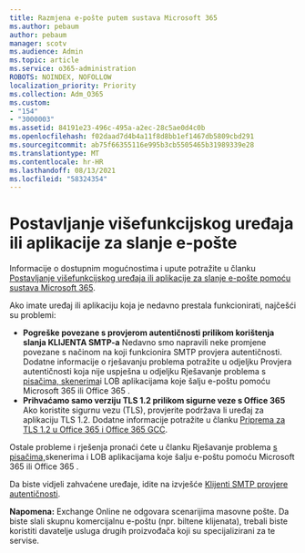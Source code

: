 ```yaml
---
title: Razmjena e-pošte putem sustava Microsoft 365
ms.author: pebaum
author: pebaum
manager: scotv
ms.audience: Admin
ms.topic: article
ms.service: o365-administration
ROBOTS: NOINDEX, NOFOLLOW
localization_priority: Priority
ms.collection: Adm_O365
ms.custom:
- "154"
- "3000003"
ms.assetid: 84191e23-496c-495a-a2ec-28c5ae0d4c0b
ms.openlocfilehash: f02daad7d4b4a11f8d8bb1ef1467db5809cbd291
ms.sourcegitcommit: ab75f66355116e995b3cb5505465b31989339e28
ms.translationtype: MT
ms.contentlocale: hr-HR
ms.lasthandoff: 08/13/2021
ms.locfileid: "58324354"
---
```

# <a name="set-up-a-multifunction-device-or-application-to-send-email"></a>Postavljanje višefunkcijskog uređaja ili aplikacije za slanje e-pošte

Informacije o dostupnim mogućnostima i upute potražite u članku [Postavljanje višefunkcijskog uređaja ili aplikacije za slanje e-pošte pomoću sustava Microsoft 365](https://docs.microsoft.com/Exchange/mail-flow-best-practices/how-to-set-up-a-multifunction-device-or-application-to-send-email-using-microsoft-365-or-office-365).
  
Ako imate uređaj ili aplikaciju koja je nedavno prestala funkcionirati, najčešći su problemi:

- **Pogreške povezane s provjerom autentičnosti prilikom korištenja slanja KLIJENTA SMTP-a** Nedavno smo napravili neke promjene povezane s načinom na koji funkcionira SMTP provjera autentičnosti. Dodatne informacije o rješavanju problema potražite u odjeljku Provjera autentičnosti koja nije uspješna u odjeljku Rješavanje problema s [pisačima, skenerima](https://docs.microsoft.com/Exchange/mail-flow-best-practices/fix-issues-with-printers-scanners-and-lob-applications-that-send-email-using-off#error-authentication-unsuccessful)i LOB aplikacijama koje šalju e-poštu pomoću Microsoft 365 ili Office 365 .
- **Prihvaćamo samo verziju TLS 1.2 prilikom sigurne veze s Office 365** Ako koristite sigurnu vezu (TLS), provjerite podržava li uređaj za aplikaciju TLS 1.2. Dodatne informacije potražite u članku [Priprema za TLS 1.2 u Office 365 i Office 365 GCC](https://docs.microsoft.com/microsoft-365/compliance/prepare-tls-1.2-in-office-365).
 
Ostale probleme i rješenja pronaći ćete u članku Rješavanje problema [s pisačima,](https://docs.microsoft.com/Exchange/mail-flow-best-practices/fix-issues-with-printers-scanners-and-lob-applications-that-send-email-using-off)skenerima i LOB aplikacijama koje šalju e-poštu pomoću Microsoft 365 ili Office 365 .

Da biste vidjeli zahvaćene uređaje, idite na izvješće [Klijenti SMTP provjere autentičnosti](https://protection.office.com/mailflow/dashboard).

**Napomena:** Exchange Online ne odgovara scenarijima masovne pošte. Da biste slali skupnu komercijalnu e-poštu (npr. biltene klijenata), trebali biste koristiti davatelje usluga drugih proizvođača koji su specijalizirani za te servise.
